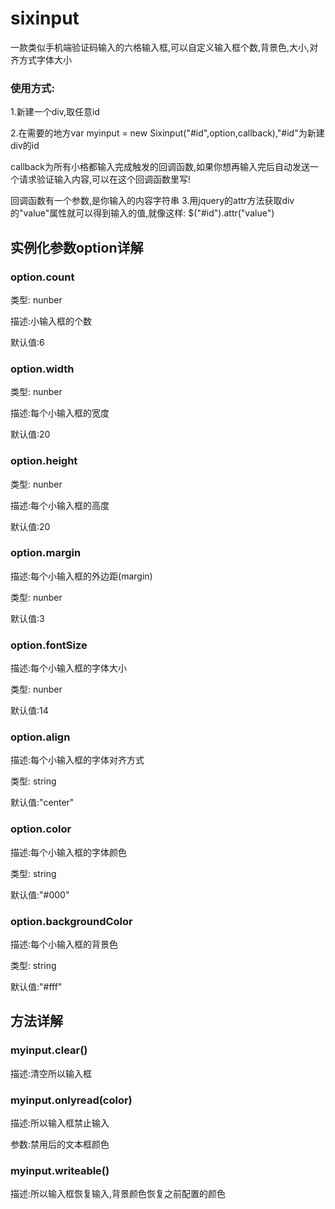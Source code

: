 # sixinput
一款类似手机端验证码输入的六格输入框,可以自定义输入框个数,背景色,大小,对齐方式字体大小

### 使用方式:
1.新建一个div,取任意id

2.在需要的地方var myinput = new Sixinput("#id",option,callback),"#id"为新建div的id

callback为所有小格都输入完成触发的回调函数,如果你想再输入完后自动发送一个请求验证输入内容,可以在这个回调函数里写!

回调函数有一个参数,是你输入的内容字符串
3.用jquery的attr方法获取div的"value"属性就可以得到输入的值,就像这样: $("#id").attr("value")

## 实例化参数option详解

### option.count

类型: nunber

描述:小输入框的个数

默认值:6


### option.width

类型: nunber

描述:每个小输入框的宽度

默认值:20

### option.height

类型: nunber

描述:每个小输入框的高度

默认值:20

### option.margin

描述:每个小输入框的外边距(margin)

类型: nunber

默认值:3

### option.fontSize

描述:每个小输入框的字体大小

类型: nunber

默认值:14

### option.align

描述:每个小输入框的字体对齐方式

类型: string

默认值:"center"

### option.color

描述:每个小输入框的字体颜色

类型: string

默认值:"#000"

### option.backgroundColor

描述:每个小输入框的背景色

类型: string

默认值:"#fff"

## 方法详解
### myinput.clear()

描述:清空所以输入框

### myinput.onlyread(color)

描述:所以输入框禁止输入

参数:禁用后的文本框颜色

### myinput.writeable()

描述:所以输入框恢复输入,背景颜色恢复之前配置的颜色
